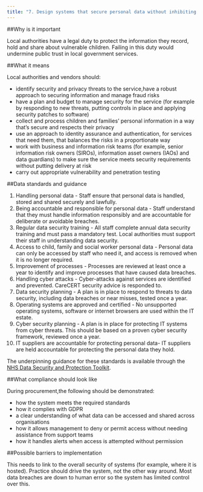 ```yaml
---
title: "7. Design systems that secure personal data without inhibiting children’s social care practice"
---
```


##Why is it important

Local authorities have a legal duty to protect the information they record, hold and share about vulnerable children. Failing in this duty would undermine public trust in local government services.

##What it means

Local authorities and vendors should:

* identify security and privacy threats to the service,have a robust approach to securing information and manage fraud risks
* have a plan and budget to manage security for the service (for example by responding to new threats, putting controls in place and applying security patches to software)
* collect and process children and families’ personal information in a way that’s secure and respects their privacy
* use an approach to identity assurance and authentication, for services that need them, that balances the risks in a proportionate way 
* work with business and information risk teams (for example, senior information risk owners (SIROs), information asset owners (IAOs) and data guardians) to make sure the service meets security requirements without putting delivery at risk
* carry out appropriate vulnerability and penetration testing

##Data standards and guidance

1. Handling personal data - Staff ensure that personal data is handled, stored and shared securely and lawfully. 
2. Being accountable and responsible for personal data - Staff understand that they must handle information responsibly and are accountable for deliberate or avoidable breaches.
3. Regular data security training - All staff complete annual data security training and must pass a mandatory test. Local authorities must support their staff in understanding data security.
4. Access to child, family and social worker personal data - Personal data can only be accessed by staff who need it, and access is removed when it is no longer required.
5. Improvement of processes - Processes are reviewed at least once a year to identify and improve processes that have caused data breaches. 
6. Handling cyber attacks - Cyber-attacks against services are identified and prevented. CareCERT security advice is responded to.
7. Data security planning - A plan is in place to respond to threats to data security, including data breaches or near misses, tested once a year. 
8. Operating systems are approved and certified - No unsupported operating systems, software or internet browsers are used within the IT estate.
9. Cyber security planning - A plan is in place for protecting IT systems from cyber threats. This should be based on a proven cyber security framework, reviewed once a year.
10. IT suppliers are accountable for protecting personal data- IT suppliers are held accountable for protecting the personal data they hold.

The underpinning guidance for these standards is available through the [NHS Data Security and Protection Toolkit](https://digital.nhs.uk/about-nhs-digital/our-work/nhs-digital-data-and-technology-standards/framework/beta---data-security-standards).

##What compliance should look like

During procurement,the following should be demonstrated:

* how the system meets the required standards 
* how it complies with GDPR
* a clear understanding of what data can be accessed and shared across organisations
* how it allows management to deny or permit access without needing assistance from support teams
* how it handles alerts when access is attempted without permission

##Possible barriers to implementation

This needs to link to the overall security of systems (for example, where it is hosted). Practice should drive the system, not the other way around. Most data breaches are down to human error so the system has limited control over this.

